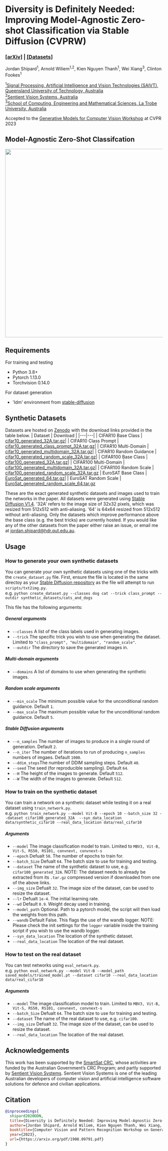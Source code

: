 # Diversity is Definitely Needed: Improving Model-Agnostic Zero-shot Classification via Stable Diffusion (CVPRW)  
### [[arXiv]](https://arxiv.org/abs/2302.03298) | [[Datasets]](https://zenodo.org/record/7816671#.ZDUTJo5ByRQ)

Jordan Shipard<sup>1</sup>, Arnold Wiliem<sup>1,2</sup>, Kien Nguyen Thanh<sup>1</sup>, Wei Xiang<sup>3</sup>, Clinton Fookes<sup>1</sup>

[<sup>1</sup>Signal Processing, Artificial Intelligence and Vision Technologies (SAIVT), Queensland University of Technology, Australia](https://research.qut.edu.au/saivt/)  
[<sup>2</sup>Sentient Vision Systems, Australia](https://sentientvision.com/)  
[<sup>3</sup>School of Computing, Engineering and Mathematical Sciences, La Trobe University, Australia](https://www.latrobe.edu.au/school-computing-engineering-and-mathematical-sciences)  

Accepted to the [Generative Models for Computer Vision Workshop](https://generative-vision.github.io/workshop-CVPR-23/) at CVPR 2023

## Model-Agnostic Zero-Shot Classifcation
<img src="https://user-images.githubusercontent.com/41477139/231360240-2bf404a2-3526-40ba-9a67-5d116e66af63.png " data-canonical-src="https://user-images.githubusercontent.com/41477139/231360240-2bf404a2-3526-40ba-9a67-5d116e66af63.png " width="600" height="600" />

<!-- 
| Dataset | Model | Base Class | Best tricks |
| ---     | ---   | ---        | ---         |
|CIFAR10  | CLIP-ResNet50 | 75.6 | - |
|         | ResNet50 | 60.5 | 81 (+20.5)| -->

## Requirements
For training and testing
* Python 3.8+  
* Pytorch 1.13.0  
* Torchvision 0.14.0

For dataset generation
* 'ldm' environment from [stable-diffusion](https://github.com/CompVis/stable-diffusion)

## Synthetic Datasets
Datasets are hosted on [Zenodo](https://zenodo.org/record/7816671#.ZDYQ145ByRR) with the download links provided in the table below. 
| Dataset | Download |
|---|---|
| CIFAR10 Base Class | [cifar10_generated_32A.tar.gz](https://zenodo.org/record/7816671/files/cifar100_generated_32A.tar.gz?download=1)|
| CIFAR10 Class Prompt | [cifar10_generated_class_prompt_32A.tar.gz](https://zenodo.org/record/7816671/files/cifar10_generated_class_prompt_32A.tar.gz?download=1)|
| CIFAR10 Multi-Domain | [cifar10_generated_multidomain_32A.tar.gz](https://zenodo.org/record/7816671/files/cifar10_generated_multidomain_32A.tar.gz?download=1)|
| CIFAR10 Random Guidance | [cifar10_generated_random_scale_32A.tar.gz](https://zenodo.org/record/7816671/files/cifar10_generated_random_scale_32A.tar.gz?download=1)| 
| CIFAR100 Base Class | [cifar100_generated_32A.tar.gz](https://zenodo.org/record/7816671/files/cifar100_generated_32A.tar.gz?download=1)|
| CIFAR100 Multi-Domain | [cifar100_generated_multidomain_32A.tar.gz](https://zenodo.org/record/7816671/files/cifar100_generated_multidomain_32A.tar.gz?download=1)|
| CIFAR100 Random Scale | [cifar100_generated_random_scale_32A.tar.gz](https://zenodo.org/record/7816671/files/cifar100_generated_random_scale_32A.tar.gz?download=1)
| EuroSAT Base Class | [EuroSat_generated_64.tar.gz](https://zenodo.org/record/7816671/files/EuroSat_generated_64.tar.gz?download=1)|
| EuroSAT Random Scale | [EuroSat_generated_random_scale_64.tar.gz](https://zenodo.org/record/7816671/files/EuroSat_generated_random_scale1_64.tar.gz?download=1)

These are the exact generated synthetic datasets and images used to train the networks in the paper. All datasets were generated using [Stable Diffusion V1.4](https://github.com/CompVis/stable-diffusion). '32A' refers to the image size of 32x32 pixels, which was resized from 512x512 with anti-aliasing. '64' is 64x64 resized from 512x512 without anti-aliasing. Only the datasets which improve performance above the base class (e.g. the best tricks) are currently hosted. If you would like any of the other datasets from the paper either raise an issue, or email me at jordan.shipard@hdr.qut.edu.au.

## Usage
### How to generate your own synthetic datasets
You can generate your own synthetic datasets using one of the tricks with the `create_dataset.py` file. First, ensure the file is located in the same directoy as your [Stable Diffusion repository](https://github.com/CompVis/stable-diffusion) as the file will attempt to run `scripts/txt2img.py`.  
e.g. `python create_dataset.py --classes dog cat --trick class_prompt --outdir synthetic_datasets/cats_and_dogs`

This file has the following arguments:  
##### General arguments
* `--classes` A list of the class labels used in generating images.
* `--trick` The specific trick you wish to use when generating the dataset. Limited to `"class_prompt", "multidomain", "random_scale"`.
* `--outdir` The directory to save the generated images in.

##### Multi-domain arguments
* `--domains` A list of domains to use when generating the synthetic images.

##### Random scale arguments
* `--min_scale` The minimum possible value for the unconditional random guidance. Default `1`.
* `--max_scale` The maximum possible value for the unconditional random guidance. Default `5`.

##### Stable Diffusion arguments
* `--n_samples` The number of images to produce in a single round of generation. Default `2`.
* `--n_iter` The number of iterations to run of producing `n_samples` numbers of imgaes. Default `1000`.
* `--ddim_steps`The number of DDIM sampling steps. Default `40`.
* `--seed` The seed (for reproducible sampling). Default `64`.
* `--H` The height of the images to generate. Default `512`.
* `--W` The width of the images to generate. Default `512`.

### How to train on the synthetic dataset
You can train a network on a synthetic dataset while testing it on a real dataset using `train_network.py`.  
e.g. `python train_network.py --model Vit-B --epoch 10 --batch_size 32 --dataset cifar100_generated_32A  --syn_data_location data/synthetic_cifar10 --real_data_location data/real_cifar10`

##### Arguments
* `--model` The image classification model to train. Limited to `MBV3, Vit-B, Vit-S, RS50, RS101, convnext, convnext-s`
* `--epoch` Defualt `50`. The number of epochs to train for.
* `--batch_Size` Defualt `64`. The batch size to use for training and testing.
* `--dataset` The name of the synthetic dataset to use, e.g. `cifar100_generated_32A`. NOTE: The dataset needs to already be extracted from its `.tar.gz` compressed version if downloaded from one of the above links.
* `--img_size` Defualt `32`. The image size of the dataset, can be used to resize the dataset.
* `--lr` Defualt `1e-4`. The initial learning rate.
* `--wd` Default `0.9`. Weight decay used in training.
* `--model_path` Optional. Path to a pytorch model, the script will then load the weights from this path.
* `--wandb` Default False. This flags the use of the wandb logger. NOTE: Please check the init settings for the `logger` variable inside the training script if you wish to use the wandb logger.
* `--syn_data_location` The location of the synthetic dataset.
* `--real_data_location` The location of the real dataset. 

### How to test on the real dataset
You can test networks using `eval_network.py`.  
e.g. `python eval_network.py --model Vit-B --model_path saved_models/trained_model.pt --dataset cifar10 --real_data_location data/real_cifar10`

##### Arguments
* `--model` The image classification model to train. Limited to `MBV3, Vit-B, Vit-S, RS50, RS101, convnext, convnext-s`
* `--batch_Size` Defualt `64`. The batch size to use for training and testing.
* `--dataset` The name of the real dataset to use, e.g. `cifar100`. 
* `--img_size` Defualt `32`. The image size of the dataset, can be used to resize the dataset.
* `--real_data_location` The location of the real dataset. 


## Acknowledgements
This work has been supported by the [SmartSat CRC](https://smartsatcrc.com/),
whose activities are funded by the Australian Government’s
CRC Program; and partly supported by [Sentient Vision Systems](https://sentientvision.com/). Sentient Vision Systems is one of the leading Australian developers of computer vision and artificial intelligence software solutions for defence and civilian applications.

## Citation
```BibTex
@inproceedings{
  shipard2020DDN,
  title={Diversity is Definitely Needed: Improving Model-Agnostic Zero-shot Classification via Stable Diffusion},
  author={Jordan Shipard, Arnold Wiliem, Kien Nguyen Thanh, Wei Xiang, Clinton Fookes},
  booktitle={Computer Vision and Pattern Recognition Workshop on Generative Models for Computer Vision},
  year={2023},
  url={https://arxiv.org/pdf/1908.09791.pdf}
}
```
